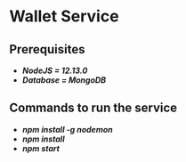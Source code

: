 # Wallet Service

## Prerequisites
* ***NodeJS = 12.13.0***
* ***Database = MongoDB***

## Commands to run the service
* ***npm install -g nodemon***
* ***npm install***
* ***npm start***